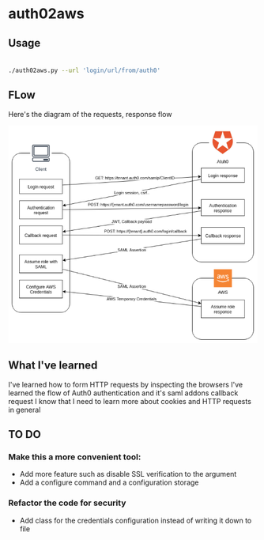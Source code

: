 # auth02aws

## Usage
```bash

./auth02aws.py --url 'login/url/from/auth0'

```

## FLow
Here's the diagram of the requests, response flow

![alt text](auth02aws.png?raw=True "auth02aws Flow")

## What I've learned
I've learned how to form HTTP requests by inspecting the browsers
I've learned the flow of Auth0 authentication and it's saml addons callback request
I know that I need to learn more about cookies and HTTP requests in general

## TO DO

### Make this a more convenient tool:
- Add more feature such as disable SSL verification to the argument
- Add a configure command and a configuration storage

### Refactor the code for security
- Add class for the credentials configuration instead of writing it down to file